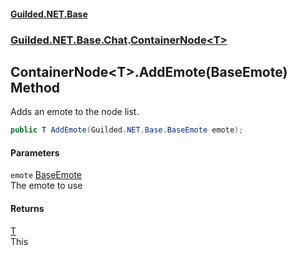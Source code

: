 
#### [Guilded.NET.Base](Guilded_NET_Base 'Guilded_NET_Base')
### [Guilded.NET.Base.Chat](Guilded_NET_Base#Guilded_NET_Base_Chat 'Guilded.NET.Base.Chat').[ContainerNode&lt;T&gt;](ContainerNode_T_ 'Guilded.NET.Base.Chat.ContainerNode&lt;T&gt;')
## ContainerNode&lt;T&gt;.AddEmote(BaseEmote) Method
Adds an emote to the node list.  
```csharp
public T AddEmote(Guilded.NET.Base.BaseEmote emote);
```

#### Parameters
<a name='Guilded_NET_Base_Chat_ContainerNode_T__AddEmote(Guilded_NET_Base_BaseEmote)_emote'></a>
`emote` [BaseEmote](BaseEmote 'Guilded.NET.Base.BaseEmote')  
The emote to use
  

#### Returns
[T](ContainerNode_T_#Guilded_NET_Base_Chat_ContainerNode_T__T 'Guilded.NET.Base.Chat.ContainerNode&lt;T&gt;.T')  
This
